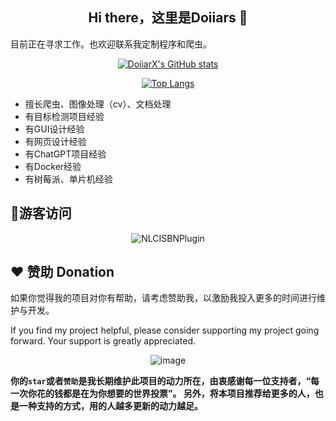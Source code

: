
<h2 align="center">Hi there，这里是Doiiars 👋</h2>

目前正在寻求工作。也欢迎联系我定制程序和爬虫。

<div align="center">
  
[![DoiiarX's GitHub stats](https://github-readme-stats.vercel.app/api?username=DoiiarX&theme=radical)](https://github.com/DoiiarX/)
  
[![Top Langs](https://github-readme-stats.vercel.app/api/top-langs/?username=DoiiarX&layout=compact&theme=radical&line_height=27&v=5)](https://github.com/DoiiarX/)

</div>

- 擅长爬虫、图像处理（cv）、文档处理
- 有目标检测项目经验
- 有GUI设计经验
- 有网页设计经验
- 有ChatGPT项目经验
- 有Docker经验
- 有树莓派、单片机经验

## 👤游客访问

<p align="center"> 
   <img alingn="center" src="https://profile-counter.glitch.me/NLCISBNPlugin/count.svg"  alt="NLCISBNPlugin"/>
</p>

## ❤ 赞助 Donation

如果你觉得我的项目对你有帮助，请考虑赞助我，以激励我投入更多的时间进行维护与开发。

If you find my project helpful, please consider supporting my project going forward. Your support is greatly appreciated.

<div align="center">

![image](https://github.com/DoiiarX/DoiiarX/assets/25550075/79cfba0b-b964-4828-b320-643ab1a6e15f)
  
</div>

**你的`star`或者`赞助`是我长期维护此项目的动力所在，由衷感谢每一位支持者，“每一次你花的钱都是在为你想要的世界投票”。 
另外，将本项目推荐给更多的人，也是一种支持的方式，用的人越多更新的动力越足。**
